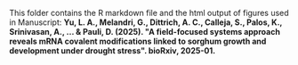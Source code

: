 This folder contains the R markdown file and the html output of figures used in Manuscript:
**Yu, L. A., Melandri, G., Dittrich, A. C., Calleja, S., Palos, K., Srinivasan, A., ... & Pauli, D. (2025). "A field-focused systems approach reveals mRNA covalent modifications linked to sorghum growth and development under drought stress". bioRxiv, 2025-01.**
